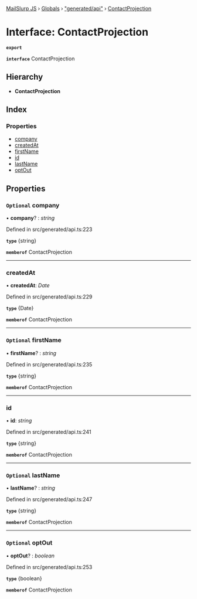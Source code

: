 [MailSlurp JS](../README.md) › [Globals](../globals.md) › ["generated/api"](../modules/_generated_api_.md) › [ContactProjection](_generated_api_.contactprojection.md)

# Interface: ContactProjection

**`export`** 

**`interface`** ContactProjection

## Hierarchy

* **ContactProjection**

## Index

### Properties

* [company](_generated_api_.contactprojection.md#optional-company)
* [createdAt](_generated_api_.contactprojection.md#createdat)
* [firstName](_generated_api_.contactprojection.md#optional-firstname)
* [id](_generated_api_.contactprojection.md#id)
* [lastName](_generated_api_.contactprojection.md#optional-lastname)
* [optOut](_generated_api_.contactprojection.md#optional-optout)

## Properties

### `Optional` company

• **company**? : *string*

Defined in src/generated/api.ts:223

**`type`** {string}

**`memberof`** ContactProjection

___

###  createdAt

• **createdAt**: *Date*

Defined in src/generated/api.ts:229

**`type`** {Date}

**`memberof`** ContactProjection

___

### `Optional` firstName

• **firstName**? : *string*

Defined in src/generated/api.ts:235

**`type`** {string}

**`memberof`** ContactProjection

___

###  id

• **id**: *string*

Defined in src/generated/api.ts:241

**`type`** {string}

**`memberof`** ContactProjection

___

### `Optional` lastName

• **lastName**? : *string*

Defined in src/generated/api.ts:247

**`type`** {string}

**`memberof`** ContactProjection

___

### `Optional` optOut

• **optOut**? : *boolean*

Defined in src/generated/api.ts:253

**`type`** {boolean}

**`memberof`** ContactProjection
